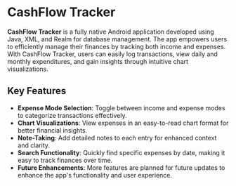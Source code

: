 # CashFlow Tracker

**CashFlow Tracker** is a fully native Android application developed using Java, XML, and Realm for database management. The app empowers users to efficiently manage their finances by tracking both income and expenses. With CashFlow Tracker, users can easily log transactions, view daily and monthly expenditures, and gain insights through intuitive chart visualizations.

## Key Features

- **Expense Mode Selection**: Toggle between income and expense modes to categorize transactions effectively.
- **Chart Visualizations**: View expenses in an easy-to-read chart format for better financial insights.
- **Note-Taking**: Add detailed notes to each entry for enhanced context and clarity.
- **Search Functionality**: Quickly find specific expenses by date, making it easy to track finances over time.
- **Future Enhancements**: More features are planned for future updates to enhance the app's functionality and user experience.

